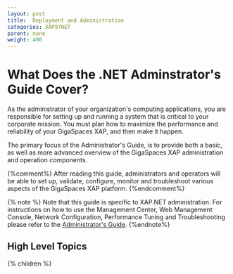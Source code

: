 ```yaml
---
layout: post
title:  Deployment and Administration
categories: XAP97NET
parent: none
weight: 400
---
```


# What Does the .NET Adminstrator's Guide Cover?

As the administrator of your organization's computing applications, you are responsible for setting up and running a system that is critical to your corporate mission. You must plan how to maximize the performance and reliability of your GigaSpaces XAP, and then make it happen.

The primary focus of the Administrator's Guide, is to provide both a basic, as well as more advanced overview of the GigaSpaces XAP administration and operation components.

{%comment%}
After reading this guide, administrators and operators will be able to set up, validate, configure, monitor and troubleshoot various aspects of the GigaSpaces XAP platform.
{%endcomment%}

{% note %}
Note that this guide is specific to XAP.NET administration. For instructions on how to use the Management Center, Web Management Console, Network Configuration, Performance Tuning and Troubleshooting please refer to the [Administrator's Guide]({%currentadmurl%}/).
{%endnote%}

## High Level Topics

{% children %}
